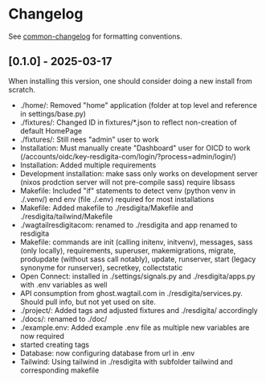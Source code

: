 # Changelog

See [common-changelog](https://github.com/vweevers/common-changelog) for formatting conventions.

## [0.1.0] - 2025-03-17

When installing this version, one should consider doing a new install from scratch.

- ./home/: Removed "home" application (folder at top level and reference in settings/base.py)
- ./fixtures/: Changed ID in fixtures/*.json to reflect non-creation of default HomePage
- ./fixtures/: Still nees "admin" user to work
- Installation: Must manually create "Dashboard" user for OICD to work (/accounts/oidc/key-resdigita-com/login/?process=admin/login/)
- Installation: Added multiple requirements
- Development installation: make sass only works on development server (nixos prodction server will not pre-compile sass) require libsass
- Makefile: Included "if" statements to detect venv (python venv in ./.venv/) end env (file ./.env) required for most installations
- Makefile: Added makefile to ./resdigita/Makefile and ./resdigita/tailwind/Makefile
- ./wagtailresdigitacom: renamed to ./resdigita and app renamed to resdigita
- Makefile: commands are init (calling initenv, initvenv), messages, sass (only locally), requirements, superuser, makemigrations, migrate, produpdate (without sass call notably), update, runserver, start (legacy synonyme for runserver), secretkey, collectstatic
- Open Connect: installed in ./settings/signals.py and ./resdigita/apps.py with .env variables as well
- API consumption from ghost.wagtail.com in ./resdigita/services.py. Should pull info, but not yet used on site.
- ./project/: Added tags and adjusted fixtures and ./resdigita/ accordingly
- ./docs/: renamed to ./doc/
- ./example.env: Added example .env file as multiple new variables are now required
- started creating tags
- Database: now configuring database from url in .env
- Tailwind: Using tailwind in ./resdigita with subfolder tailwind and corresponding makefile